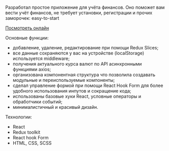 Разработал простое приложение для учёта финансов. 
Оно поможет вам вести учёт финансов, не требует установки, регистрации и прочих заморочек: easy-to-start

[Посмотреть онлайн](https://bright-faloodeh-61e589.netlify.app/)

Основные функции:
- добавление, удаление, редактирование при помощи Redux Slices;
- все данные сохраняются у вас на устройстве (localStorage) используется middleware;
- получения актуального курса валют по API асинхронными функциями axios;
- организована компонентная структура что позволила создавать модульные и переиспользуемые компоненты;
- сделал управление формой при помощи React Hook Form для более удобного использования инпутов и сокращение кода;
- использованы базовые хуки React, условные операторы и обработчики событий;
- минималистичный и красивый дизайн.

Технологии:
- React
- Redux toolkit
- React hook Form
- HTML, CSS, SCSS

